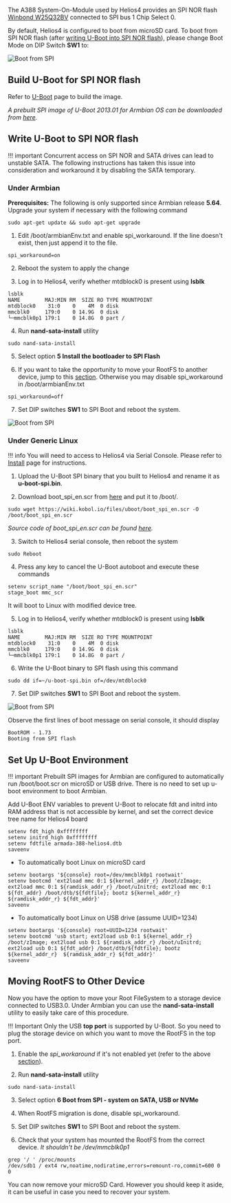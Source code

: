 The A388 System-On-Module used by Helios4 provides an SPI NOR flash [Winbond W25Q32BV](https://media.digikey.com/pdf/Data%20Sheets/Winbond%20PDFs/W25Q32BV.pdf) connected to SPI bus 1 Chip Select 0.

By default, Helios4 is configured to boot from microSD card. To boot from SPI NOR flash (after [writing U-Boot into SPI NOR flash](#write-u-boot-to-spi-nor-flash)), please change Boot Mode on DIP Switch **SW1** to:

![Boot from SPI](/img/spi/dipswitch_boot_spinor.png)


## Build U-Boot for SPI NOR flash

Refer to [U-Boot](/uboot) page to build the image.

*A prebuilt SPI image of U-Boot 2013.01 for Armbian OS can be downloaded from [here](/files/uboot/u-boot-armbian-2013.01-spi.bin).*

## Write U-Boot to SPI NOR flash

!!! important
    Concurrent access on SPI NOR and SATA drives can lead to unstable SATA. The following instructions has taken this issue into consideration and workaround it by disabling the SATA temporary.

### Under Armbian

**Prerequisites:** The following is only supported since Armbian release **5.64**. Upgrade your system if necessary with the following command

```
sudo apt-get update && sudo apt-get upgrade
```

1) Edit /boot/armbianEnv.txt and enable spi_workaround. If the line doesn't exist, then just append it to the file.

`spi_workaround=on`

2) Reboot the system to apply the change

3) Log in to Helios4, verify whether mtdblock0 is present using **lsblk**

```
lsblk
NAME        MAJ:MIN RM  SIZE RO TYPE MOUNTPOINT
mtdblock0    31:0    0    4M  0 disk
mmcblk0     179:0    0 14.9G  0 disk
└─mmcblk0p1 179:1    0 14.8G  0 part /
```

4) Run **nand-sata-install** utility

```
sudo nand-sata-install
```

5) Select option **5 Install the bootloader to SPI Flash**

6) If you want to take the opportunity to move your RootFS to another device, jump to this [section](#moving-rootfs-to-other-device). Otherwise you may disable spi_workaround in /boot/armbianEnv.txt

`spi_workaround=off`

7) Set DIP switches **SW1** to SPI Boot and reboot the system.

![Boot from SPI](/img/spi/dipswitch_boot_spinor.png)

### Under Generic Linux

!!! info
    You will need to access to Helios4 via Serial Console. Please refer to [Install](/install/#step-4-connect-to-helios4-serial-console) page for instructions.

1) Upload the U-Boot SPI binary that you built to Helios4 and rename it as **u-boot-spi.bin**.

2) Download boot_spi_en.scr from [here](/files/uboot/boot_spi_en.scr) and put it to /boot/.

```
sudo wget https://wiki.kobol.io/files/uboot/boot_spi_en.scr -O /boot/boot_spi_en.scr
```

*Source code of boot_spi_en.scr can be found [here](/files/uboot/boot_spi_en.cmd).*

3) Switch to Helios4 serial console, then reboot the system

```
sudo Reboot
```

4) Press any key to cancel the U-Boot autoboot and execute these commands

```
setenv script_name "/boot/boot_spi_en.scr"
stage_boot mmc_scr
```

It will boot to Linux with modified device tree.

5) Log in to Helios4, verify whether mtdblock0 is present using **lsblk**

```
lsblk
NAME        MAJ:MIN RM  SIZE RO TYPE MOUNTPOINT
mtdblock0    31:0    0    4M  0 disk
mmcblk0     179:0    0 14.9G  0 disk
└─mmcblk0p1 179:1    0 14.8G  0 part /
```

6) Write the U-Boot binary to SPI flash using this command

```
sudo dd if=~/u-boot-spi.bin of=/dev/mtdblock0
```

7) Set DIP switches **SW1** to SPI Boot and reboot the system.

![Boot from SPI](/img/spi/dipswitch_boot_spinor.png)

Observe the first lines of boot message on serial console, it should display

```
BootROM - 1.73
Booting from SPI flash
```

## Set Up U-Boot Environment

!!! important
    Prebuilt SPI images for Armbian are configured to automatically run /boot/boot.scr on microSD or USB drive. There is no need to set up u-boot environment to boot Armbian.

Add U-Boot ENV variables to prevent U-Boot to relocate fdt and initrd into RAM address that is not accessible by kernel, and set the correct device tree name for Helios4 board

```
setenv fdt_high 0xffffffff
setenv initrd_high 0xffffffff
setenv fdtfile armada-388-helios4.dtb
saveenv
```

- To automatically boot Linux on microSD card

```
setenv bootargs '${console} root=/dev/mmcblk0p1 rootwait'
setenv bootcmd 'ext2load mmc 0:1 ${kernel_addr_r} /boot/zImage; ext2load mmc 0:1 ${ramdisk_addr_r} /boot/uInitrd; ext2load mmc 0:1 ${fdt_addr} /boot/dtb/${fdtfile}; bootz ${kernel_addr_r}  ${ramdisk_addr_r} ${fdt_addr}'
saveenv
```

- To automatically boot Linux on USB drive (assume UUID=1234)

```
setenv bootargs '${console} root=UUID=1234 rootwait'
setenv bootcmd 'usb start; ext2load usb 0:1 ${kernel_addr_r} /boot/zImage; ext2load usb 0:1 ${ramdisk_addr_r} /boot/uInitrd; ext2load usb 0:1 ${fdt_addr} /boot/dtb/${fdtfile}; bootz ${kernel_addr_r}  ${ramdisk_addr_r} ${fdt_addr}'
saveenv
```

## Moving RootFS to Other Device

Now you have the option to move your Root FileSystem to a storage device connected to USB3.0. Under Armbian you can use the **nand-sata-install** utility to easily take care of this procedure.

!!! Important
    Only the USB **top port** is supported by U-Boot. So you need to plug the storage device on which you want to move the RootFS in the top port.

1) Enable the *spi_workaround* if it's not enabled yet (refer to the above [section](#under-armbian)).

2) Run **nand-sata-install** utility
```
sudo nand-sata-install
```

3) Select option **6 Boot from SPI - system on SATA, USB or NVMe**

4) When RootFS migration is done, disable spi_workaround.

5) Set DIP switches **SW1** to SPI Boot and reboot the system.

6) Check that your system has mounted the RootFS from the correct device.
*It shouldn't be /dev/mmcblk0p1*

```
grep '/ ' /proc/mounts
/dev/sdb1 / ext4 rw,noatime,nodiratime,errors=remount-ro,commit=600 0 0
```

You can now remove your microSD Card. However you should keep it aside, it can be useful in case you need to recover your system.
